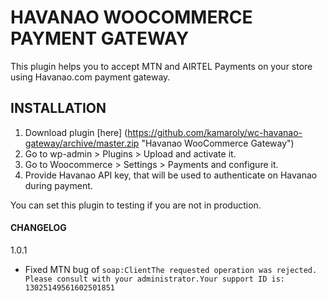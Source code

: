 # HAVANAO WOOCOMMERCE PAYMENT GATEWAY
This plugin helps you to accept MTN and AIRTEL Payments on your store using Havanao.com payment gateway.

## INSTALLATION 
1) Download plugin [here] (https://github.com/kamaroly/wc-havanao-gateway/archive/master.zip "Havanao WooCommerce Gateway")
2) Go to wp-admin > Plugins > Upload and activate it.
3) Go to Woocommerce > Settings > Payments and configure it.
4) Provide Havanao API key, that will be used to authenticate on Havanao during payment.

You can set this plugin to testing if you are not in production.

#### CHANGELOG
1.0.1
- Fixed MTN bug of `soap:ClientThe requested operation was rejected. Please consult with your administrator.Your support ID is: 13025149561602501851`